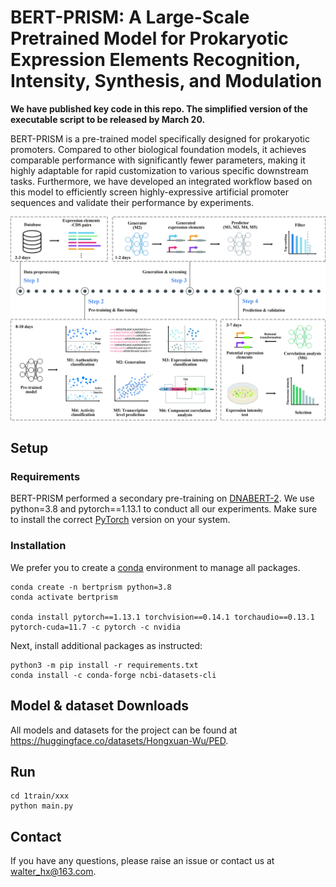 # BERT-PRISM: A Large-Scale Pretrained Model for Prokaryotic Expression Elements Recognition, Intensity, Synthesis, and Modulation
**We have published key code in this repo. The simplified version of the executable script to be released by March 20.**

BERT-PRISM is a pre-trained model specifically designed for prokaryotic promoters. Compared to other biological foundation models, it achieves comparable performance with significantly fewer parameters, making it highly adaptable for rapid customization to various specific downstream tasks. Furthermore, we have developed an integrated workflow based on this model to efficiently screen highly-expressive artificial promoter sequences and validate their performance by experiments.

![workflow](workflow.jpg)


## Setup
### Requirements
BERT-PRISM performed a secondary pre-training on [DNABERT-2](https://github.com/MAGICS-LAB/DNABERT_2). We use python=3.8 and pytorch==1.13.1 to conduct all our experiments. Make sure to install the correct [PyTorch](https://pytorch.org/) version on your system.


### Installation
We prefer you to create a [conda](https://www.anaconda.com/docs/getting-started/miniconda/main) environment to manage all packages.
```
conda create -n bertprism python=3.8
conda activate bertprism

conda install pytorch==1.13.1 torchvision==0.14.1 torchaudio==0.13.1 pytorch-cuda=11.7 -c pytorch -c nvidia
```
Next, install additional packages as instructed:
```
python3 -m pip install -r requirements.txt
conda install -c conda-forge ncbi-datasets-cli
```


## Model & dataset Downloads
All models and datasets for the project can be found at https://huggingface.co/datasets/Hongxuan-Wu/PED.


## Run

```
cd 1train/xxx
python main.py
```

## Contact
If you have any questions, please raise an issue or contact us at walter_hx@163.com.
